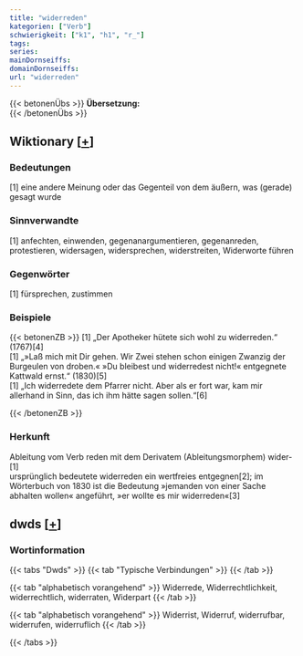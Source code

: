 ```yaml
---
title: "widerreden"
kategorien: ["Verb"]
schwierigkeit: ["k1", "h1", "r_"]
tags:
series:
mainDornseiffs:
domainDornseiffs:
url: "widerreden"
---
```


{{< betonenÜbs >}}
**Übersetzung:**  
{{< /betonenÜbs >}}

## Wiktionary [[+](https://de.wiktionary.org/wiki/widerreden)]

### Bedeutungen
[1] eine andere Meinung oder das Gegenteil von dem äußern, was (gerade) gesagt wurde  

### Sinnverwandte
[1] anfechten, einwenden, gegenanargumentieren, gegenanreden, protestieren, widersagen, widersprechen, widerstreiten, Widerworte führen  

### Gegenwörter
[1] fürsprechen, zustimmen  

### Beispiele
{{< betonenZB >}}
[1] „Der Apotheker hütete sich wohl zu widerreden.“ (1767)[4]  
[1] „»Laß mich mit Dir gehen. Wir Zwei stehen schon einigen Zwanzig der Burgeulen von droben.« »Du bleibest und widerredest nicht!« entgegnete Kattwald ernst.“ (1830)[5]  
[1] „Ich widerredete dem Pfarrer nicht. Aber als er fort war, kam mir allerhand in Sinn, das ich ihm hätte sagen sollen.“[6]  

{{< /betonenZB >}}
### Herkunft
Ableitung vom Verb reden mit dem Derivatem (Ableitungsmorphem) wider-[1]  
ursprünglich bedeutete widerreden ein wertfreies entgegnen[2]; im Wörterbuch von 1830 ist die Bedeutung »jemanden von einer Sache abhalten wollen« angeführt, »er wollte es mir widerreden«[3]  



## dwds [[+](https://www.dwds.de/wb/widerreden)]

### Wortinformation
{{< tabs "Dwds" >}}
{{< tab "Typische Verbindungen" >}}
{{< /tab >}}

{{< tab "alphabetisch vorangehend" >}}
Widerrede, Widerrechtlichkeit, widerrechtlich, widerraten, Widerpart
{{< /tab >}}

{{< tab "alphabetisch vorangehend" >}}
Widerrist, Widerruf, widerrufbar, widerrufen, widerruflich
{{< /tab >}}

{{< /tabs >}}

